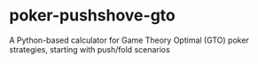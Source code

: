 # poker-pushshove-gto
A Python-based calculator for Game Theory Optimal (GTO) poker strategies, starting with push/fold scenarios
